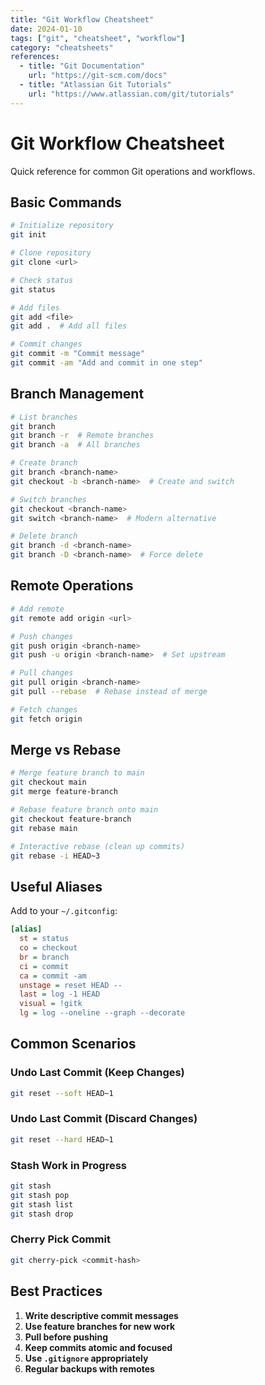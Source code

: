 ```yaml
---
title: "Git Workflow Cheatsheet"
date: 2024-01-10
tags: ["git", "cheatsheet", "workflow"]
category: "cheatsheets"
references:
  - title: "Git Documentation"
    url: "https://git-scm.com/docs"
  - title: "Atlassian Git Tutorials"
    url: "https://www.atlassian.com/git/tutorials"
---
```


# Git Workflow Cheatsheet

Quick reference for common Git operations and workflows.

## Basic Commands

```bash
# Initialize repository
git init

# Clone repository
git clone <url>

# Check status
git status

# Add files
git add <file>
git add .  # Add all files

# Commit changes
git commit -m "Commit message"
git commit -am "Add and commit in one step"
```

## Branch Management

```bash
# List branches
git branch
git branch -r  # Remote branches
git branch -a  # All branches

# Create branch
git branch <branch-name>
git checkout -b <branch-name>  # Create and switch

# Switch branches
git checkout <branch-name>
git switch <branch-name>  # Modern alternative

# Delete branch
git branch -d <branch-name>
git branch -D <branch-name>  # Force delete
```

## Remote Operations

```bash
# Add remote
git remote add origin <url>

# Push changes
git push origin <branch-name>
git push -u origin <branch-name>  # Set upstream

# Pull changes
git pull origin <branch-name>
git pull --rebase  # Rebase instead of merge

# Fetch changes
git fetch origin
```

## Merge vs Rebase

```bash
# Merge feature branch to main
git checkout main
git merge feature-branch

# Rebase feature branch onto main
git checkout feature-branch
git rebase main

# Interactive rebase (clean up commits)
git rebase -i HEAD~3
```

## Useful Aliases

Add to your `~/.gitconfig`:

```ini
[alias]
  st = status
  co = checkout
  br = branch
  ci = commit
  ca = commit -am
  unstage = reset HEAD --
  last = log -1 HEAD
  visual = !gitk
  lg = log --oneline --graph --decorate
```

## Common Scenarios

### Undo Last Commit (Keep Changes)
```bash
git reset --soft HEAD~1
```

### Undo Last Commit (Discard Changes)
```bash
git reset --hard HEAD~1
```

### Stash Work in Progress
```bash
git stash
git stash pop
git stash list
git stash drop
```

### Cherry Pick Commit
```bash
git cherry-pick <commit-hash>
```

## Best Practices

1. **Write descriptive commit messages**
2. **Use feature branches for new work**
3. **Pull before pushing**
4. **Keep commits atomic and focused**
5. **Use `.gitignore` appropriately**
6. **Regular backups with remotes**